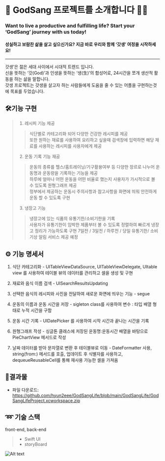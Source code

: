 🏃 GodSang 프로젝트를 소개합니다 🏃‍♂️
==================================

### Want to live a productive and fulfilling life?    Start your ‘GodSang’ journey with us today!
#### 성실하고 보람찬 삶을 살고 싶으신가요? 지금 바로 우리와 함께 ‘갓생’ 여정을 시작하세요!
---------------------------------

갓생’은 젊은 세대 사이에서 시대적 트렌드 입니다.   
신을 뜻하는 ‘갓(God)’과 인생을 뜻하는 ‘생(生)’의 합성어로, 24시간을 쪼개 생산적 활동을 하는 삶을 말합니다.   
갓생 프로젝트는 갓생을 살고자 하는 사람들에게 도움을 줄 수 있는 어플을 구현하는것에 목표를 두었습니다.     

## 🛠️기능 구현

> 1. 레시피 기능 제공    
>   > 식단별로 카테고리화 되어 다양한 건강한 레시피를 제공   
또한 원하는 재료를 사용하여 요리하고 싶을때 검색창에 입력하면 해당 재료를 사용하는 레시피를 사용자에게 제공  
> 2. 운동 기록 기능 재공
>   > 운동의 종류를 헬스/홈트레이닝/기구활용여부 등 다양한 장르로 나누어 운동명과 운동량을 기록하는 기능을 제공     
하루에 얼마나 어떤 운동을 어떤 비율로 했는지 사용자가 가시적으로 볼 수 있도록 원형그래프 제공   
정부에서 제공하는 운동시 주의사항과 참고사항을 화면에 띄워 안전하게 운동 할 수 있도록 구현
> 3. 냉장고 기능
>   > 냉장고에 있는 식품의 유통기한/소비기한을 기록   
사용자가 유통기한이 임박한 제품부터 볼 수 있도록 정렬하여 빠르게 냉장고 정리가 가능하도록 구현   7일전 / 3일전 / 하루전 / 당일 유통기한/ 소비기상 알림 서비스 제공 예정

## ⚙️ 기능 명세서

1. 식단 카테고리화 - UITableViewDataSource, UITableViewDelegate, UItable view 를 사용하여 테이블 뷰의 데이터를 관리하고 셀을 생성 및 구현

2. 재료와 음식 이름 검색 - UISearchResultsUpdating

3. 선택한 음식의 레시피와 사진을 전달하여 새로운 화면에 띄우는 기능 - segue

4. 운동의 이름과 운동 시간을 저장 - sigleton class를 사용하여 변수 : 타입 배열 형태로 누적 시간을 구함

5. 운동 시간 기록 - UIDatePicker 를 사용하여 시작 시간과 끝나는 시간을 기록

6. 원형그래프 작성 - 싱글톤 클래스에 저장된 운동명:운동시간 배열을 바탕으로 PieChartView 메서드로 작성

7. 날짜 데이터를 받아 문자열로 변환 후 테이블뷰로 이동 - DateFormatter 사용, string(from:) 메서드를 호출, 업데이트 후 식별자를 사용하고, dequeueReusableCell를 통해 재사용 가능한 셀을 가져옴

## 📱결과물
 * 파일 다운로드: <https://github.com/hyun2eee/GodSangLife/blob/main/GodSangLife/GodSangLifeProject.xcworkspace.zip>

## ➿ 기술 스택
front-end, back-end
> * Swift UI
> * storyBoard

![Alt text](/Users/sihyun/Documents/GitHub/img1.png)